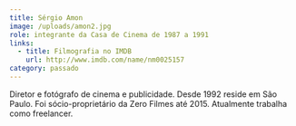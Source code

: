 ```yaml
---
title: Sérgio Amon
image: /uploads/amon2.jpg
role: integrante da Casa de Cinema de 1987 a 1991
links:
  - title: Filmografia no IMDB
    url: http://www.imdb.com/name/nm0025157
category: passado
---
```

Diretor e fotógrafo de cinema e publicidade. Desde 1992 reside em São Paulo. Foi sócio-proprietário da Zero Filmes até 2015. Atualmente trabalha como freelancer.